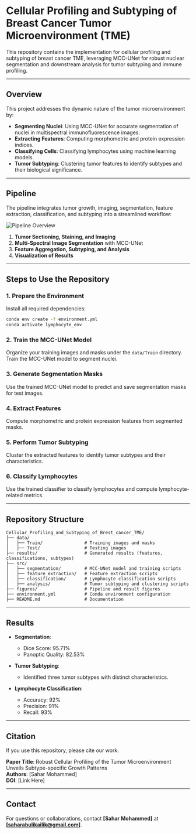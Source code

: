 # Cellular Profiling and Subtyping of Breast Cancer Tumor Microenvironment (TME)

This repository contains the implementation for cellular profiling and subtyping of breast cancer TME, leveraging MCC-UNet for robust nuclear segmentation and downstream analysis for tumor subtyping and immune profiling.

---

## **Overview**

This project addresses the dynamic nature of the tumor microenvironment by:
- **Segmenting Nuclei**: Using MCC-UNet for accurate segmentation of nuclei in multispectral immunofluorescence images.
- **Extracting Features**: Computing morphometric and protein expression indices.
- **Classifying Cells**: Classifying lymphocytes using machine learning models.
- **Tumor Subtyping**: Clustering tumor features to identify subtypes and their biological significance.

---

## **Pipeline**

The pipeline integrates tumor growth, imaging, segmentation, feature extraction, classification, and subtyping into a streamlined workflow:

![Pipeline Overview](figures/pipeline_figure.png)

1. **Tumor Sectioning, Staining, and Imaging**
2. **Multi-Spectral Image Segmentation** with MCC-UNet
3. **Feature Aggregation, Subtyping, and Analysis**
4. **Visualization of Results**

---

## **Steps to Use the Repository**

### **1. Prepare the Environment**
Install all required dependencies:
```bash
conda env create -f environment.yml
conda activate lymphocyte_env
```

### **2. Train the MCC-UNet Model**
Organize your training images and masks under the `data/Train` directory. Train the MCC-UNet model to segment nuclei.

### **3. Generate Segmentation Masks**
Use the trained MCC-UNet model to predict and save segmentation masks for test images.

### **4. Extract Features**
Compute morphometric and protein expression features from segmented masks.

### **5. Perform Tumor Subtyping**
Cluster the extracted features to identify tumor subtypes and their characteristics.

### **6. Classify Lymphocytes**
Use the trained classifier to classify lymphocytes and compute lymphocyte-related metrics.

---

## **Repository Structure**

```
Cellular_Profiling_and_Subtyping_of_Brest_cancer_TME/
├── data/
│   ├── Train/                # Training images and masks
│   ├── Test/                 # Testing images
├── results/                  # Generated results (features, classifications, subtypes)
├── src/
│   ├── segmentation/         # MCC-UNet model and training scripts
│   ├── feature_extraction/   # Feature extraction scripts
│   ├── classification/       # Lymphocyte classification scripts
│   ├── analysis/             # Tumor subtyping and clustering scripts
├── figures/                  # Pipeline and result figures
├── environment.yml           # Conda environment configuration
├── README.md                 # Documentation
```

---

## **Results**

- **Segmentation**:
  - Dice Score: 95.71%
  - Panoptic Quality: 82.53%

- **Tumor Subtyping**:
  - Identified three tumor subtypes with distinct characteristics.

- **Lymphocyte Classification**:
  - Accuracy: 92%
  - Precision: 91%
  - Recall: 93%

---

## **Citation**

If you use this repository, please cite our work:

**Paper Title**: Robust Cellular Profiling of the Tumor Microenvironment Unveils Subtype-specific Growth Patterns  
**Authors**: [Sahar Mohammed]  
**DOI**: [Link Here]

---

## **Contact**

For questions or collaborations, contact **[Sahar Mohammed]** at **[saharabulikailik@gmail.com]**.

